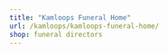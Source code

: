 ```yaml
---
title: "Kamloops Funeral Home"
url: /kamloops/kamloops-funeral-home/
shop: funeral directors
---
```

